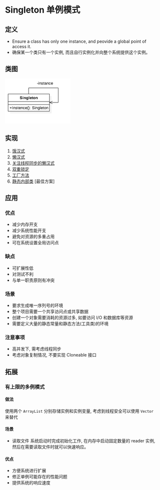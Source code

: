 # Singleton 单例模式

## 定义

- Ensure a class has only one instance, and peovide a global point of access it.
- 确保某一个类只有一个实例, 而且自行实例化并向整个系统提供这个实例。

## 类图

![](./Singleton.png)

## 实现

1. [饿汉式](./HungrySingleton.java)
2. [懒汉式](./SlackerSingleton.java)
3. [关注线程同步的懒汉式](./SlackerMultiThreadSingleton.java)
4. [双重锁定](./DoubleCheckLockingSingleton.java)
5. [工厂方法](./factory/FactorySingletion.java)
6. [静态内部类](./GoodSingleton.java) [最佳方案]

## 应用

### 优点 

- 减少内存开支
- 减少系统性能开支
- 避免对资源的多重占用
- 可在系统设置全局访问点

### 缺点

- 可扩展性低
- 对测试不利
- 与单一职责原则有冲突

### 场景

- 要求生成唯一序列号的环境
- 整个项目需要一个共享访问点或共享数据
- 创建一个对象需要消耗的资源过多, 如要访问 I/O 和数据库等资源
- 需要定义大量的静态常量和静态方法(工具类)的环境

### 注意事项

- 高并发下, 需考虑线程同步
- 考虑对象复制情况, 不要实现 Cloneable 接口

## 拓展

### 有上限的多例模式

#### 做法

使用两个 `ArrayList` 分别存储实例和实例变量, 考虑到线程安全可以使用 `Vector` 来替代

#### 场景

- 读取文件 系统启动时完成初始化工作, 在内存中启动固定数量的 reader 实例, 然后在需要读取文件时就可以快速响应。

#### 优点

- 方便系统进行扩展
- 修正单例可能存在的性能问题
- 提供系统的响应速度